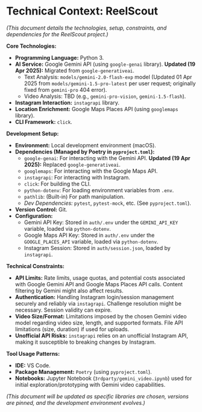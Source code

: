 # Technical Context: ReelScout

*(This document details the technologies, setup, constraints, and dependencies for the ReelScout project.)*

**Core Technologies:**

*   **Programming Language:** Python 3.
*   **AI Service:** Google Gemini API (using `google-genai` library). **Updated (19 Apr 2025):** Migrated from `google-generativeai`.
    *   Text Analysis: `models/gemini-2.0-flash-exp` model (Updated 01 Apr 2025 from `models/gemini-1.5-pro-latest` per user request; originally fixed from `gemini-pro` 404 error).
    *   Video Analysis: TBD (e.g., `gemini-pro-vision`, `gemini-1.5-flash`).
*   **Instagram Interaction:** `instagrapi` library.
*   **Location Enrichment:** Google Maps Places API (using `googlemaps` library).
*   **CLI Framework:** `click`.

**Development Setup:**

*   **Environment:** Local development environment (macOS).
*   **Dependencies (Managed by Poetry in `pyproject.toml`):**
    *   `google-genai`: For interacting with the Gemini API. **Updated (19 Apr 2025):** Replaced `google-generativeai`.
    *   `googlemaps`: For interacting with the Google Maps API.
    *   `instagrapi`: For interacting with Instagram.
    *   `click`: For building the CLI.
    *   `python-dotenv`: For loading environment variables from `.env`.
    *   `pathlib`: (Built-in) For path manipulation.
    *   *Dev Dependencies:* `pytest`, `pytest-mock`, etc. (See `pyproject.toml`).
*   **Version Control:** Git.
*   **Configuration:**
    *   Gemini API Key: Stored in `auth/.env` under the `GEMINI_API_KEY` variable, loaded via `python-dotenv`.
    *   Google Maps API Key: Stored in `auth/.env` under the `GOOGLE_PLACES_API` variable, loaded via `python-dotenv`.
    *   Instagram Session: Stored in `auth/session.json`, loaded by `instagrapi`.

**Technical Constraints:**

*   **API Limits:** Rate limits, usage quotas, and potential costs associated with Google Gemini API and Google Maps Places API calls. Content filtering by Gemini might also affect results.
*   **Authentication:** Handling Instagram login/session management securely and reliably via `instagrapi`. Challenge resolution might be necessary. Session validity can expire.
*   **Video Size/Format:** Limitations imposed by the chosen Gemini video model regarding video size, length, and supported formats. File API limitations (size, duration) if used for uploads.
*   **Unofficial API Risks:** `instagrapi` relies on an unofficial Instagram API, making it susceptible to breaking changes by Instagram.

**Tool Usage Patterns:**

*   **IDE:** VS Code.
*   **Package Management:** `Poetry` (using `pyproject.toml`).
*   **Notebooks:** Jupyter Notebook (`3rdparty/gemini_video.ipynb`) used for initial exploration/prototyping with Gemini video capabilities.

*(This document will be updated as specific libraries are chosen, versions are pinned, and the development environment evolves.)*
